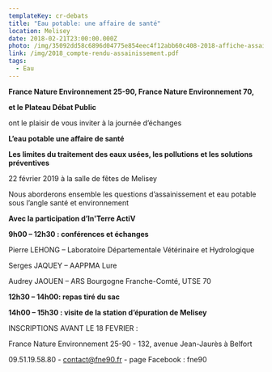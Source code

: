 ```yaml
---
templateKey: cr-debats
title: "Eau potable: une affaire de santé"
location: Melisey
date: 2018-02-21T23:00:00.000Z
photo: /img/35092dd58c6896d04775e854eec4f12abb60c408-2018-affiche-assainissement.jpeg
link: /img/2018_compte-rendu-assainissement.pdf
tags:
  - Eau
---
```

**France Nature Environnement 25-90, France Nature Environnement 70,**





**et le Plateau Débat Public**



ont le plaisir de vous inviter à la journée d’échanges



**L’eau potable une affaire de santé**





**Les limites du traitement des eaux usées, les pollutions et les solutions préventives**



22 février 2019 à la salle de fêtes de Melisey

Nous aborderons ensemble les questions d’assainissement et eau potable sous l’angle santé et environnement



**Avec la participation d’In'Terre ActiV**



**9h00 – 12h30 : conférences et échanges**

Pierre LEHONG – Laboratoire Départementale Vétérinaire et Hydrologique

Serges JAQUEY – AAPPMA Lure

Audrey JAOUEN – ARS Bourgogne Franche-Comté, UTSE 70

**12h30 – 14h00: repas tiré du sac**

**14h00 – 15h30 : visite de la station d’épuration de Melisey**

INSCRIPTIONS AVANT LE 18 FEVRIER :

France Nature Environnement 25-90 - 132, avenue Jean-Jaurès à Belfort

09.51.19.58.80 - contact@fne90.fr - page Facebook : fne90